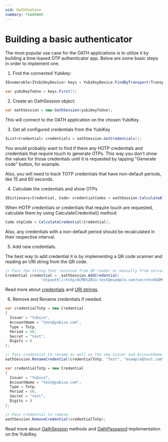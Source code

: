 ```yaml
---
uid: OathUseCase
summary: *content
---
```


<!-- Copyright 2021 Yubico AB

Licensed under the Apache License, Version 2.0 (the "License");
you may not use this file except in compliance with the License.
You may obtain a copy of the License at

    http://www.apache.org/licenses/LICENSE-2.0

Unless required by applicable law or agreed to in writing, software
distributed under the License is distributed on an "AS IS" BASIS,
WITHOUT WARRANTIES OR CONDITIONS OF ANY KIND, either express or implied.
See the License for the specific language governing permissions and
limitations under the License. -->

# Building a basic authenticator

The most popular use case for the OATH applications is to utilize it by building a time-based OTP authenticator app. Below are some basic steps in order to implement one.

1. Find the connected Yubikey:

```csharp
IEnumerable<IYubiKeyDevice> keys = YubiKeyDevice.FindByTransport(Transport.UsbSmartCard);

var yubiKeyToUse = keys.First();
```

2. Create an OathSession object:

```csharp
var oathSession = new OathSession(yubiKeyToUse);
```

This will connect to the OATH application on the chosen YubiKey.

3. Get all configured credentials from the YubiKey

```csharp
IList<Credential> credentials = oathSession.GetCredentials();
```

You would probably want to find if there any HOTP credentials and credentials that require touch to generate OTPs. This way you don't show the values for those credentials until it is requested by tapping "Generate code" button, for example.

Also, you will need to track TOTP credentials that have non-default periods, like 15 and 60 seconds.

4. Calculate the credentials and show OTPs

```csharp
IDictionary<Credential, Code> credentialCodes = oathSession.CalculateAllCredentials();
```

When HOTP credentials or credentials that require touch are requested, calculate them by using CalculateCredential() method:

```csharp
Code otpCode = CalculateCredential(Credential);
```
Also, any credentials with a non-default period should be recalculated in their respective interval. 

5. Add new credentials.

The best way to add credential it is by implementing a QR code scanner and reading an URI string from the QR code.

```csharp
// Pass the string that received from QR reader or manually from server. It will return credential parsed from URI string.
Credential credential = _oathSession.AddCredential(
                "otpauth://totp/ACME%20Co:test@example.com?secret=HXDMVJECJJWSRB3HWIZR4IFUGFTMXBOZ&issuer=ACME%20Co&algorithm=SHA1&digits=6&period=30");
```

Read more about [credentials](./oath-credentials.md) and [URI strings](./uri-string-format.md).

6. Remove and Rename credentials if needed.

```csharp
var credentialTotp = new Credential 
{
  Issuer = "Yubico",
  AccountName = "test@yubico.com",
  Type = Totp,
  Period = 60,
  Secret = "test",
  Digits = 8
};

// Pass credential to rename as well as the new Issuer and AccountName.
oathSession.RenameCredential(credentialTotp, "Test", "example@test.com");

var credentialTotp = new Credential 
{
  Issuer = "Yubico",
  AccountName = "test@yubico.com",
  Type = Totp,
  Period = 60,
  Secret = "test",
  Digits = 8
};

// Pass credential to remove.
oathSession.RemoveCredential(credentialTotp);
```

Read more about [OathSession](./oath-session.md) methods and [OathPassword](./oath-password.md) implementation on the YubiKey.
